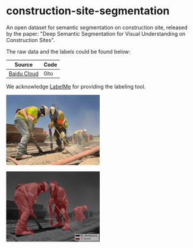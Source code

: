# construction-site-segmentation

An open dataset for semantic segmentation on construction site, released by the paper: "Deep Semantic Segmentation for Visual Understanding on Construction Sites".   

The raw data and the labels could be found below:

| Source                                                       | Code |
| ------------------------------------------------------------ | ---- |
| [Baidu Cloud](https://pan.baidu.com/s/15zkzYspUaimroePCJfy5-A) | 0ito |



We acknowledge [LabelMe](https://github.com/wkentaro/labelme) for providing the labeling tool.

<p align="left"><img width="50%" src="demo/img.png" /></p>



<p align="left"><img width="50%" src="demo/label_viz.png" /></p>

